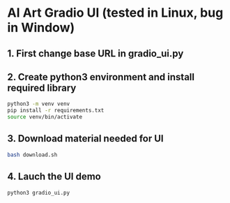 # AI Art Gradio UI (tested in Linux, bug in Window)

## 1. First change base URL in gradio_ui.py

## 2. Create python3 environment and install required library
```bash
python3 -m venv venv
pip install -r requirements.txt
source venv/bin/activate
```
## 3. Download material needed for UI
```bash
bash download.sh
```
## 4. Lauch the UI demo
```bash
python3 gradio_ui.py
``` 